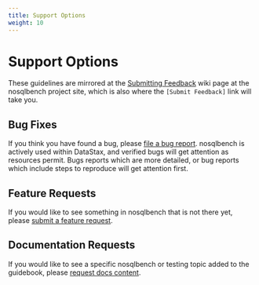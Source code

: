 ```yaml
---
title: Support Options
weight: 10
---
```


# Support Options

These guidelines are mirrored at the [Submitting Feedback](https://github.com/nosqlbench/nosqlbench/wiki/Submitting-Feedback) wiki page at the nosqlbench project site, which is also where the `[Submit Feedback]` link will take you.

## Bug Fixes

If you think you have found a bug, please [file a bug report](https://github.com/nosqlbench/nosqlbench/issues/new?labels=bug). nosqlbench is actively used within DataStax, and verified bugs will get attention as resources permit. Bugs reports which are more detailed, or bug reports which include steps to reproduce will get attention first.

## Feature Requests

If you would like to see something in nosqlbench that is not there yet,
please [submit a feature request](https://github.com/nosqlbench/nosqlbench/issues/new?labels=feature).

## Documentation Requests

If you would like to see a specific nosqlbench or testing topic added to the guidebook, please [request docs content](https://github.com/nosqlbench/nosqlbench/issues/new?labels=docrequest).

